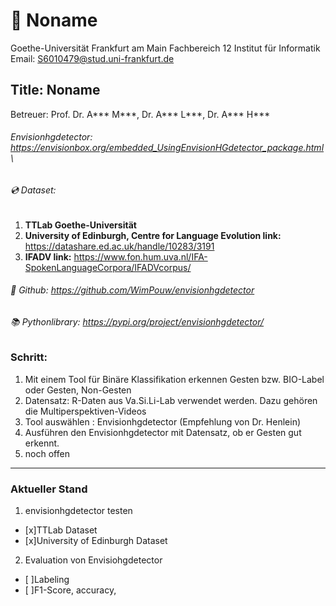 # 📖 Noname
Goethe-Universität Frankfurt am Main
Fachbereich 12 Institut für Informatik
Email: S6010479@stud.uni-frankfurt.de

## Title: Noname

Betreuer: Prof. Dr. A*** M***, Dr. A*** L***, Dr. A*** H***

###### Envisionhgdetector: https://envisionbox.org/embedded_UsingEnvisionHGdetector_package.html \
###### 💿 Dataset:
1. **TTLab Goethe-Universität**
2. **University of Edinburgh, Centre for Language Evolution link:** https://datashare.ed.ac.uk/handle/10283/3191
3. **IFADV link:** https://www.fon.hum.uva.nl/IFA-SpokenLanguageCorpora/IFADVcorpus/


###### 🔗 Github: https://github.com/WimPouw/envisionhgdetector

###### 📚 Pythonlibrary: https://pypi.org/project/envisionhgdetector/ 


### Schritt:
1. Mit einem Tool für Binäre Klassifikation erkennen Gesten bzw. BIO-Label oder Gesten, Non-Gesten
2. Datensatz: R-Daten aus Va.Si.Li-Lab verwendet werden. Dazu gehören die Multiperspektiven-Videos 
3. Tool auswählen : Envisionhgdetector (Empfehlung von Dr. Henlein)
4. Ausführen den Envisionhgdetector mit Datensatz, ob er Gesten gut erkennt.
5. noch offen

***

### Aktueller Stand
1. envisionhgdetector testen
  - [x]TTLab Dataset
  - [x]University of Edinburgh Dataset
2. Evaluation von Envisiohgdetector
  - [ ]Labeling
  - [ ]F1-Score, accuracy,   
